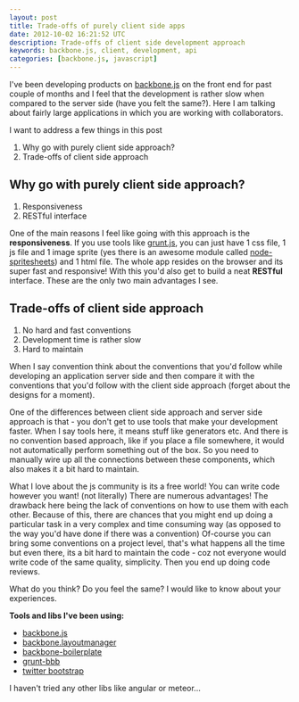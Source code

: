 ```yaml
---
layout: post
title: Trade-offs of purely client side apps
date: 2012-10-02 16:21:52 UTC
description: Trade-offs of client side development approach
keywords: backbone.js, client, development, api
categories: [backbone.js, javascript]
---
```


I've been developing products on [backbone.js](http://github.com/documentcloud/backbone/) on the front end for past couple of months and I feel that the development is rather slow when compared to the server side (have you felt the same?). Here I am talking about fairly large applications in which you are working with collaborators.

I want to address a few things in this post

1. Why go with purely client side approach?
2. Trade-offs of client side approach

## Why go with purely client side approach?

1. Responsiveness
2. RESTful interface

One of the main reasons I feel like going with this approach is the **responsiveness**. If you use tools like [grunt.js](https://github.com/gruntjs/grunt), you can just have 1 css file, 1 js file and 1 image sprite (yes there is an awesome module called [node-spritesheets](https://github.com/richardbutler/node-spritesheet)) and 1 html file. The whole app resides on the  browser and its super fast and responsive! With this you'd also get to build a neat **RESTful** interface. These are the only two main advantages I see.

## Trade-offs of client side approach

1. No hard and fast conventions
2. Development time is rather slow
3. Hard to maintain

When I say convention think about the conventions that you'd follow while developing an application server side and then compare it with the conventions that you'd follow with the client side approach (forget about the designs for a moment).

One of the differences between client side approach and server side approach is that - you don't get to use tools that make your development faster. When I say tools here, it means stuff like generators etc. And there is no convention based approach, like if you place a file somewhere, it would not automatically perform something out of the box. So you need to manually wire up all the connections between these components, which also makes it a bit hard to maintain.

What I love about the js community is its a free world! You can write code however you want! (not literally) There are numerous advantages! The drawback here being the lack of conventions on how to use them with each other. Because of this, there are chances that you might end up doing a particular task in a very complex and time consuming way (as opposed to the way you'd have done if there was a convention) Of-course you can bring some conventions on a project level, that's what happens all the time but even there, its a bit hard to maintain the code - coz not everyone would write code of the same quality, simplicity. Then you end up doing code reviews.

What do you think? Do you feel the same? I would like to know about your experiences.

**Tools and libs I've been using:**

* [backbone.js](http://github.com/documentcloud/backbone/)
* [backbone.layoutmanager](http://github.com/tbranyen/backbone.layoutmanager)
* [backbone-boilerplate](http://github.com/tbranyen/backbone-boilerplate)
* [grunt-bbb](http://github.com/backbone-boilerplate/grunt-bbb)
* [twitter bootstrap](http://twitter.github.com/bootstrap)

I haven't tried any other libs like angular or meteor...
